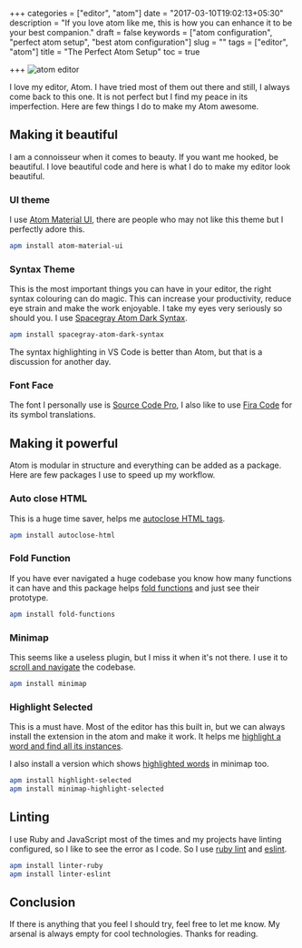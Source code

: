 +++
categories = ["editor", "atom"]
date = "2017-03-10T19:02:13+05:30"
description = "If you love atom like me, this is how you can enhance it to be your best companion."
draft = false
keywords = ["atom configuration", "perfect atom setup", "best atom configuration"]
slug = ""
tags = ["editor", "atom"]
title = "The Perfect Atom Setup"
toc = true

+++
<img src="/images/blogs/atom_logo.png" alt="atom editor" title="The ultimate editor atom" style="padding-right: 30px;"/>

I love my editor, Atom. I have tried most of them out there and still, I always come back to this one. It is not perfect but I find my peace in its imperfection. Here are few things I do to make my Atom awesome.


## Making it beautiful

I am a connoisseur when it comes to beauty. If you want me hooked, be beautiful. I love beautiful code and here is what I do to make my editor look beautiful.

### UI theme

I use [Atom Material UI](https://atom.io/themes/atom-material-ui), there are people who may not like this theme but I perfectly adore this.

```bash
apm install atom-material-ui
```


### Syntax Theme

This is the most important things you can have in your editor, the right syntax colouring can do magic. This can increase your productivity, reduce eye strain and make the work enjoyable. I take my eyes very seriously so should you. I use [Spacegray Atom Dark Syntax](https://atom.io/themes/spacegray-atom-dark-syntax).

```bash
apm install spacegray-atom-dark-syntax
```

The syntax highlighting in VS Code is better than Atom, but that is a discussion for another day.


### Font Face

The font I personally use is [Source Code Pro](https://github.com/adobe-fonts/source-code-pro), I also like to use [Fira Code](https://github.com/tonsky/FiraCode) for its symbol translations.

## Making it powerful

Atom is modular in structure and everything can be added as a package. Here are few packages I use to speed up my workflow.

### Auto close HTML
This is a huge time saver, helps me [autoclose HTML tags](https://atom.io/packages/autoclose-html).
```bash
apm install autoclose-html
```

### Fold Function
If you have ever navigated a huge codebase you know how many functions it can have and this package helps [fold functions](https://atom.io/packages/fold-functions) and just see their prototype.
```bash
apm install fold-functions
```

### Minimap

This seems like a useless plugin, but I miss it when it's not there. I use it to [scroll and navigate](https://atom.io/packages/minimap) the codebase.
```bash
apm install minimap
```

### Highlight Selected

This is a must have. Most of the editor has this built in, but we can always install the extension in the atom and make it work. It helps me [highlight a word and find all its instances](https://atom.io/packages/highlight-selected).

I also install a version which shows [highlighted words](https://atom.io/packages/minimap-highlight-selected) in minimap too.
```bash
apm install highlight-selected
apm install minimap-highlight-selected
```

## Linting

I use Ruby and JavaScript most of the times and my projects have linting configured, so I like to see the error as I code. So I use [ruby lint](https://atom.io/packages/linter-ruby) and [eslint](https://atom.io/packages/linter-eslint).
```bash
apm install linter-ruby
apm install linter-eslint
```

## Conclusion

If there is anything that you feel I should try, feel free to let me know. My arsenal is always empty for cool technologies. Thanks for reading.
